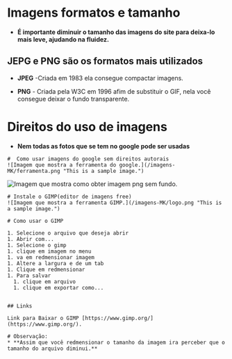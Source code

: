 # Imagens formatos e tamanho
* **É importante diminuir o tamanho das imagens do site para deixa-lo mais leve, ajudando na fluidez.**

## JEPG e PNG  são os formatos mais utilizados  

* **JPEG** -Criada em 1983 ela consegue compactar imagens.

* **PNG** - Criada pela W3C em 1996 afim de substituir o GIF, nela você consegue deixar o fundo transparente.

# Direitos do uso de imagens

* **Nem todas as fotos que se tem no google pode ser usadas**
```
#  Como usar imagens do google sem direitos autorais 
![Imagem que mostra a ferramenta do google.](/imagens-MK/ferramenta.png "This is a sample image.")

```
![Imagem que mostra como obter imagem png sem fundo.](/imagens-MK/transparente.png "This is a sample image.")
```
# Instale o GIMP(editor de imagens free)
![Imagem que mostra a ferramenta GIMP.](/imagens-MK/logo.png "This is a sample image.")

# Como usar o GIMP

1. Selecione o arquivo que deseja abrir 
1. Abrir com...
1. Selecione o gimp 
1. clique em imagem no menu
1. va em redmensionar imagem 
1. Altere a largura e de um tab
1. Clique em redmensionar 
1. Para salvar 
  1. clique em arquivo 
  1. clique em exportar como...


## Links

Link para Baixar o GIMP [https://www.gimp.org/](https://www.gimp.org/).

# Observação:
* **Assim que você redmensionar o tamanho da imagem ira perceber que o tamanho do arquivo diminui.**